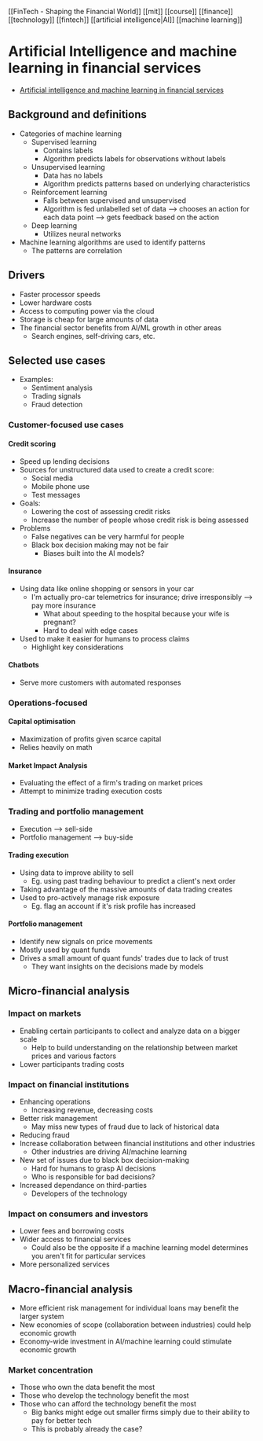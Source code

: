 [[FinTech - Shaping the Financial World]] [[mit]] [[course]] [[finance]] [[technology]] [[fintech]] [[artificial intelligence|AI]] [[machine learning]]

# Artificial Intelligence and machine learning in financial services
- [Artificial intelligence and machine learning in financial services](https://www.fsb.org/2017/11/artificial-intelligence-and-machine-learning-in-financial-service/)

## Background and definitions
- Categories of machine learning
	- Supervised learning
		- Contains labels
		- Algorithm predicts labels for observations without labels
	- Unsupervised learning
		- Data has no labels
		- Algorithm predicts patterns based on underlying characteristics
	- Reinforcement learning
		- Falls between supervised and unsupervised
		- Algorithm is fed unlabelled set of data --> chooses an action for each data point --> gets feedback based on the action
	- Deep learning
		- Utilizes neural networks
- Machine learning algorithms are used to identify patterns
	- The patterns are correlation

## Drivers
- Faster processor speeds
- Lower hardware costs
- Access to computing power via the cloud
- Storage is cheap for large amounts of data
- The financial sector benefits from AI/ML growth in other areas
	- Search engines, self-driving cars, etc.

## Selected use cases
- Examples:
	- Sentiment analysis
	- Trading signals
	- Fraud detection

### Customer-focused use cases

#### Credit scoring
- Speed up lending decisions
- Sources for unstructured data used to create a credit score:
	- Social media
	- Mobile phone use
	- Test messages
- Goals:
	- Lowering the cost of assessing credit risks
	- Increase the number of people whose credit risk is being assessed
- Problems
	- False negatives can be very harmful for people
	- Black box decision making may not be fair
		- Biases built into the AI models?

#### Insurance
- Using data like online shopping or sensors in your car
	- I'm actually pro-car telemetrics for insurance; drive irresponsibly --> pay more insurance
		- What about speeding to the hospital because your wife is pregnant?
		- Hard to deal with edge cases
- Used to make it easier for humans to process claims
	- Highlight key considerations

#### Chatbots
- Serve more customers with automated responses

### Operations-focused

#### Capital optimisation
- Maximization of profits given scarce capital
- Relies heavily on math

#### Market Impact Analysis
- Evaluating the effect of a firm's trading on market prices
- Attempt to minimize trading execution costs

### Trading and portfolio management
- Execution --> sell-side
- Portfolio management --> buy-side

#### Trading execution
- Using data to improve ability to sell
	- Eg. using past trading behaviour to predict a client's next order
- Taking advantage of the massive amounts of data trading creates
- Used to pro-actively manage risk exposure
	- Eg. flag an account if it's risk profile has increased

#### Portfolio management
- Identify new signals on price movements
- Mostly used by quant funds
- Drives a small amount of quant funds' trades due to lack of trust
	- They want insights on the decisions made by models

## Micro-financial analysis

### Impact on markets
- Enabling certain participants to collect and analyze data on a bigger scale
	- Help to build understanding on the relationship between market prices and various factors
- Lower participants trading costs

### Impact on financial institutions
- Enhancing operations
	- Increasing revenue, decreasing costs
- Better risk management
	- May miss new types of fraud due to lack of historical data
- Reducing fraud
- Increase collaboration between financial institutions and other industries
	- Other industries are driving AI/machine learning
- New set of issues due to black box decision-making
	- Hard for humans to grasp AI decisions
	- Who is responsible for bad decisions?
- Increased dependance on third-parties
	- Developers of the technology

### Impact on consumers and investors
- Lower fees and borrowing costs
- Wider access to financial services
	- Could also be the opposite if a machine learning model determines you aren't fit for particular services
- More personalized services

## Macro-financial analysis
- More efficient risk management for individual loans may benefit the larger system
- New economies of scope (collaboration between industries) could help economic growth
- Economy-wide investment in AI/machine learning could stimulate economic growth

### Market concentration
- Those who own the data benefit the most
- Those who develop the technology benefit the most
- Those who can afford the technology benefit the most
	- Big banks might edge out smaller firms simply due to their ability to pay for better tech
	- This is probably already the case?